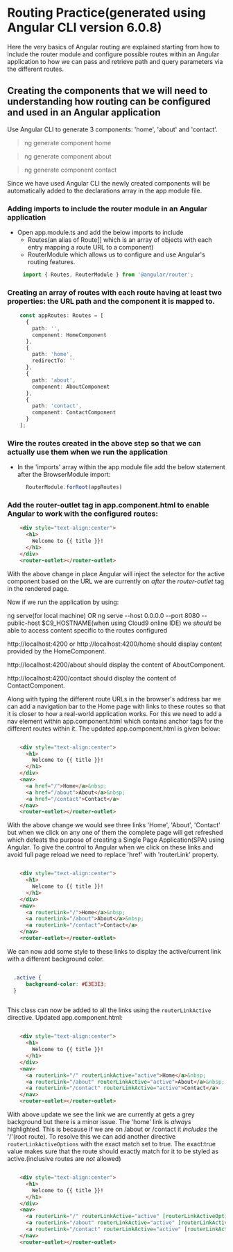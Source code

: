 # Routing Practice(generated using Angular CLI version 6.0.8)

Here the very basics of Angular routing are explained starting from how to include the router module and configure possible routes within an Angular application to how we can pass and retrieve path and query parameters via the different routes.

## Creating the components that we will need to understanding how routing can be configured and used in an Angular application

Use Angular CLI to generate 3 components: 'home', 'about' and 'contact'.
> ng generate component home

> ng generate component about

> ng generate component contact

Since we have used Angular CLI the newly created components will be automatically added to the declarations array in the app module file.

### Adding imports to include the router module in an Angular application

- Open app.module.ts and add the below imports to include 
    - Routes(an alias of Route[] which is an array of objects with each entry mapping a route URL to a component)
    - RouterModule which allows us to configure and use Angular's routing features.


```typescript
     import { Routes, RouterModule } from '@angular/router';
```

### Creating an array of routes with each route having at least two properties: the URL path and the component it is mapped to.

```typescript
    const appRoutes: Routes = [
      {
        path: '',
        component: HomeComponent
      },
      {
        path: 'home',
        redirectTo: ''
      },
      {
        path: 'about',
        component: AboutComponent
      },
      {
        path: 'contact',
        component: ContactComponent
      }
    ];
```

### Wire the routes created in the above step so that we can actually use them when we run the application

- In the 'imports' array within the app module file add the below statement after the BrowserModule import:

```typescript
      RouterModule.forRoot(appRoutes)
```
### Add the router-outlet tag in app.component.html to enable Angular to work with the configured routes:

```html
    <div style="text-align:center">
      <h1>
        Welcome to {{ title }}!
      </h1>
    </div>
    <router-outlet></router-outlet>
```

With the above change in place Angular will inject the selector for the active component based on the URL we are currently on _after_ the _router-outlet_ tag in the rendered page.

Now if we run the application by using:

ng serve(for local machine) 
OR 
ng serve --host 0.0.0.0 --port 8080 --public-host $C9_HOSTNAME(when using Cloud9 online IDE)
we _should_ be able to access content specific to the routes configured

http://localhost:4200 or http://localhost:4200/home should display content provided by the HomeComponent.

http://localhost:4200/about should display the content of AboutComponent.

http://localhost:4200/contact should display the content of ContactComponent.

Along with typing the different route URLs in the browser's address bar 
we can add a navigation bar to the Home page with links to these routes so that it is closer to how a real-world application works.
For this we need to add a nav element within app.component.html which contains anchor tags for the different routes within it.
The updated app.component.html is given below:

```html

	<div style="text-align:center">
	  <h1>
		Welcome to {{ title }}!
	  </h1>
	</div>
	<nav>
	  <a href="/">Home</a>&nbsp;
	  <a href="/about">About</a>&nbsp;
	  <a href="/contact">Contact</a>
	</nav>
	<router-outlet></router-outlet>

```

With the above change we would see three links 'Home', 'About', 'Contact' but when we click on any one of them the complete page will get refreshed which defeats the purpose of creating a Single Page Application(SPA) using Angular.
To give the control to Angular when we click on these links and avoid full page reload we need to replace 'href' with 'routerLink' property.

```html

	<div style="text-align:center">
	  <h1>
		Welcome to {{ title }}!
	  </h1>
	</div>
	<nav>
	  <a routerLink="/">Home</a>&nbsp;
	  <a routerLink="/about">About</a>&nbsp;
	  <a routerLink="/contact">Contact</a>
	</nav>
	<router-outlet></router-outlet>

```

We can now add some style to these links to display the active/current link with a different background color.

```css

  .active {
      background-color: #E3E3E3;
  }
  
```

This class can now be added to all the links using the `routerLinkActive` directive. 
Updated app.component.html:

```html

	<div style="text-align:center">
	  <h1>
		Welcome to {{ title }}!
	  </h1>
	</div>
	<nav>
	  <a routerLink="/" routerLinkActive="active">Home</a>&nbsp;
	  <a routerLink="/about" routerLinkActive="active">About</a>&nbsp;
	  <a routerLink="/contact" routerLinkActive="active">Contact</a>
	</nav>
	<router-outlet></router-outlet>

```
With above update we see the link we are currently at gets a grey background but there is a minor issue.
The 'home' link is _always_ highlighted. This is because if we are on /about or /contact it *includes* the '/'(root route).
To resolve this we can add another directive `routerLinkActiveOptions` with the exact match set to true.
The exact:true value makes sure that the route should exactly match for it to be styled as active.(inclusive routes are _not_ allowed)

```html

	<div style="text-align:center">
	  <h1>
		Welcome to {{ title }}!
	  </h1>
	</div>
	<nav>
	  <a routerLink="/" routerLinkActive="active" [routerLinkActiveOptions]="{exact:true}">Home</a>&nbsp;
	  <a routerLink="/about" routerLinkActive="active" [routerLinkActiveOptions]="{exact:true}">About</a>&nbsp;
	  <a routerLink="/contact" routerLinkActive="active" [routerLinkActiveOptions]="{exact:true}">Contact</a>
	</nav>
	<router-outlet></router-outlet>

```
